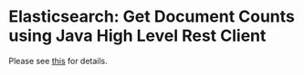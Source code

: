 # Elasticsearch: Get Document Counts using Java High Level Rest Client

Please see [this](https://imteyazahmad.com/elasticsearch-get-document-counts-using-java-high-level-rest-client/) for details. 